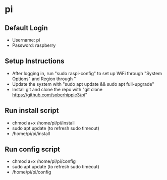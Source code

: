 # pi

## Default Login
- Username: pi
- Password: raspberry

## Setup Instructions
- After logging in, run "sudo raspi-config" to set up WiFi through "System Options" and Region through "
- Update the system with "sudo apt update && sudo apt full-upgrade"
- Install git and clone the repo with "git clone https://github.com/soberhippie3/pi"

## Run install script  
- chmod a+x /home/pi/pi/install
- sudo apt update (to refresh sudo timeout)
- /home/pi/pi/install

## Run config script
- chmod a+x /home/pi/pi/config
- sudo apt update (to refresh sudo timeout)
- /home/pi/pi/config
